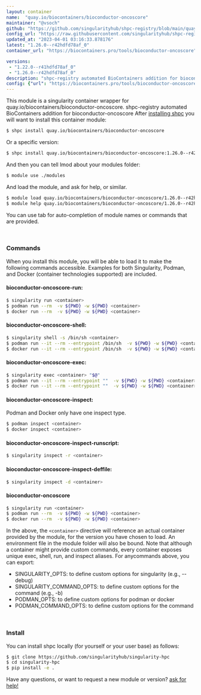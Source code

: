 ```yaml
---
layout: container
name:  "quay.io/biocontainers/bioconductor-oncoscore"
maintainer: "@vsoch"
github: "https://github.com/singularityhub/shpc-registry/blob/main/quay.io/biocontainers/bioconductor-oncoscore/container.yaml"
config_url: "https://raw.githubusercontent.com/singularityhub/shpc-registry/main/quay.io/biocontainers/bioconductor-oncoscore/container.yaml"
updated_at: "2023-04-01 03:16:33.878176"
latest: "1.26.0--r42hdfd78af_0"
container_url: "https://biocontainers.pro/tools/bioconductor-oncoscore"

versions:
 - "1.22.0--r41hdfd78af_0"
 - "1.26.0--r42hdfd78af_0"
description: "shpc-registry automated BioContainers addition for bioconductor-oncoscore"
config: {"url": "https://biocontainers.pro/tools/bioconductor-oncoscore", "maintainer": "@vsoch", "description": "shpc-registry automated BioContainers addition for bioconductor-oncoscore", "latest": {"1.26.0--r42hdfd78af_0": "sha256:9194c0cab458ba32397cc40257e717f200ae5ffc1043d0214d217d161de0533e"}, "tags": {"1.22.0--r41hdfd78af_0": "sha256:dbcd92f5744f2af480a497d1b7cab31a6008d69d294d1c811ef185e5cf8deb54", "1.26.0--r42hdfd78af_0": "sha256:9194c0cab458ba32397cc40257e717f200ae5ffc1043d0214d217d161de0533e"}, "docker": "quay.io/biocontainers/bioconductor-oncoscore"}
---
```


This module is a singularity container wrapper for quay.io/biocontainers/bioconductor-oncoscore.
shpc-registry automated BioContainers addition for bioconductor-oncoscore
After [installing shpc](#install) you will want to install this container module:


```bash
$ shpc install quay.io/biocontainers/bioconductor-oncoscore
```

Or a specific version:

```bash
$ shpc install quay.io/biocontainers/bioconductor-oncoscore:1.26.0--r42hdfd78af_0
```

And then you can tell lmod about your modules folder:

```bash
$ module use ./modules
```

And load the module, and ask for help, or similar.

```bash
$ module load quay.io/biocontainers/bioconductor-oncoscore/1.26.0--r42hdfd78af_0
$ module help quay.io/biocontainers/bioconductor-oncoscore/1.26.0--r42hdfd78af_0
```

You can use tab for auto-completion of module names or commands that are provided.

<br>

### Commands

When you install this module, you will be able to load it to make the following commands accessible.
Examples for both Singularity, Podman, and Docker (container technologies supported) are included.

#### bioconductor-oncoscore-run:

```bash
$ singularity run <container>
$ podman run --rm  -v ${PWD} -w ${PWD} <container>
$ docker run --rm  -v ${PWD} -w ${PWD} <container>
```

#### bioconductor-oncoscore-shell:

```bash
$ singularity shell -s /bin/sh <container>
$ podman run --it --rm --entrypoint /bin/sh  -v ${PWD} -w ${PWD} <container>
$ docker run --it --rm --entrypoint /bin/sh  -v ${PWD} -w ${PWD} <container>
```

#### bioconductor-oncoscore-exec:

```bash
$ singularity exec <container> "$@"
$ podman run --it --rm --entrypoint ""  -v ${PWD} -w ${PWD} <container> "$@"
$ docker run --it --rm --entrypoint ""  -v ${PWD} -w ${PWD} <container> "$@"
```

#### bioconductor-oncoscore-inspect:

Podman and Docker only have one inspect type.

```bash
$ podman inspect <container>
$ docker inspect <container>
```

#### bioconductor-oncoscore-inspect-runscript:

```bash
$ singularity inspect -r <container>
```

#### bioconductor-oncoscore-inspect-deffile:

```bash
$ singularity inspect -d <container>
```



#### bioconductor-oncoscore

```bash
$ singularity run <container>
$ podman run --rm  -v ${PWD} -w ${PWD} <container>
$ docker run --rm  -v ${PWD} -w ${PWD} <container>
```


In the above, the `<container>` directive will reference an actual container provided
by the module, for the version you have chosen to load. An environment file in the
module folder will also be bound. Note that although a container
might provide custom commands, every container exposes unique exec, shell, run, and
inspect aliases. For anycommands above, you can export:

 - SINGULARITY_OPTS: to define custom options for singularity (e.g., --debug)
 - SINGULARITY_COMMAND_OPTS: to define custom options for the command (e.g., -b)
 - PODMAN_OPTS: to define custom options for podman or docker
 - PODMAN_COMMAND_OPTS: to define custom options for the command

<br>

### Install

You can install shpc locally (for yourself or your user base) as follows:

```bash
$ git clone https://github.com/singularityhub/singularity-hpc
$ cd singularity-hpc
$ pip install -e .
```

Have any questions, or want to request a new module or version? [ask for help!](https://github.com/singularityhub/singularity-hpc/issues)